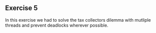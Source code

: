 ## Exercise 5

In this exercise we had to solve the tax collectors dilemma with mutliple threads and prevent deadlocks wherever possible.